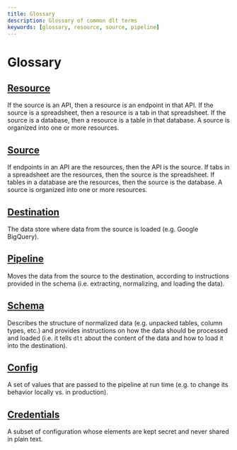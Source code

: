 ```yaml
---
title: Glossary
description: Glossary of common dlt terms
keywords: [glossary, resource, source, pipeline]
---
```


# Glossary

## [Resource](./walkthroughs/create-a-pipeline.md)

  If the source is an API, then a resource is an endpoint in that API. If the source is a
  spreadsheet, then a resource is a tab in that spreadsheet. If the source is a database,
  then a resource is a table in that database. A source is organized into one or more resources.

## [Source](./walkthroughs/create-a-pipeline.md)

  If endpoints in an API are the resources, then the API is the source. If tabs in a spreadsheet
  are the resources, then the source is the spreadsheet. If tables in a database are the resources,
  then the source is the database. A source is organized into one or more resources.

## [Destination](./walkthroughs/create-a-pipeline.md)

  The data store where data from the source is loaded (e.g. Google BigQuery).

## [Pipeline](./walkthroughs/create-a-pipeline.md)

  Moves the data from the source to the destination, according to instructions provided
  in the schema (i.e. extracting, normalizing, and loading the data).

## [Schema](./customization/schema.md)

  Describes the structure of normalized data (e.g. unpacked tables, column types, etc.) and provides instructions on how the data should be processed and loaded (i.e. it tells `dlt` about the content
  of the data and how to load it into the destination).

## [Config](./customization/configuration.md)

  A set of values that are passed to the pipeline at run time (e.g. to change its behavior locally
  vs. in production).

## [Credentials](./customization/credentials.md)

  A subset of configuration whose elements are kept secret and never shared in plain text.